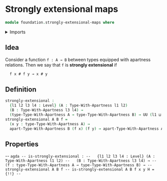 # Strongly extensional maps

```agda
module foundation.strongly-extensional-maps where
```

<details><summary>Imports</summary>

```agda
open import foundation.apartness-relations

open import foundation-core.universe-levels
```

</details>

## Idea

Consider a function `f : A → B` between types equipped with apartness relations.
Then we say that `f` is **strongly extensional** if

```md
  f x # f y → x # y
```

## Definition

```agda
strongly-extensional :
  {l1 l2 l3 l4 : Level} (A : Type-With-Apartness l1 l2)
  (B : Type-With-Apartness l3 l4) →
  (type-Type-With-Apartness A → type-Type-With-Apartness B) → UU (l1 ⊔ l2 ⊔ l4)
strongly-extensional A B f =
  (x y : type-Type-With-Apartness A) →
  apart-Type-With-Apartness B (f x) (f y) → apart-Type-With-Apartness A x y
```

## Properties

--
`agda -- is-strongly-extensional : --   {l1 l2 l3 l4 : Level} (A : Type-With-Apartness l1 l2) --   (B : Type-With-Apartness l3 l4) → --   (f : type-Type-With-Apartness A → type-Type-With-Apartness B) → --   strongly-extensional A B f -- is-strongly-extensional A B f x y H = {!!} -- `
